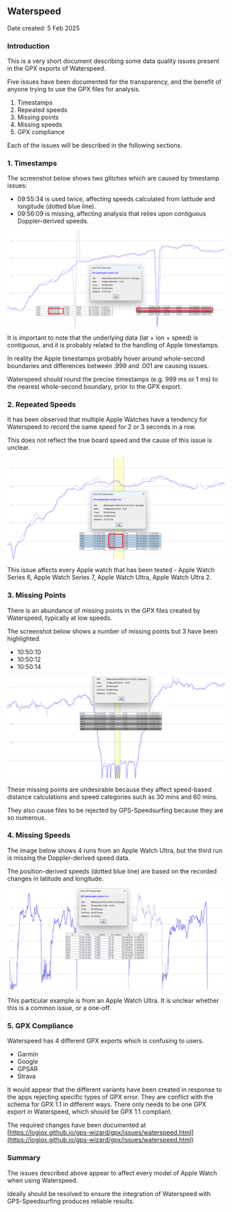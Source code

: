 ## Waterspeed

Date created: 5 Feb 2025



### Introduction

This is a very short document describing some data quality issues present in the GPX exports of Waterspeed.

Five issues have been documented for the transparency, and the benefit of anyone trying to use the GPX files for analysis.

1. Timestamps
2. Repeated speeds
3. Missing points
4. Missing speeds
5. GPX compliance

Each of the issues will be described in the following sections.



### 1. Timestamps

The screenshot below shows two glitches which are caused by timestamp issues:

- 09:55:34 is used twice, affecting speeds calculated from latitude and longitude (dotted blue line).
- 09:56:09 is missing, affecting analysis that relies upon contiguous Doppler-derived speeds.

![timestamps](img/timestamps.png)

It is important to note that the underlying data (lat + lon + speed) is contiguous, and it is probably related to the handling of Apple timestamps.

In reality the Apple timestamps probably hover around whole-second boundaries and differences between .999 and .001 are causing issues.

Waterspeed should round the precise timestamps (e.g. 999 ms or 1 ms) to the nearest whole-second boundary, prior to the GPX export.



### 2. Repeated Speeds

It has been observed that multiple Apple Watches have a tendency for Waterspeed to record the same speed for 2 or 3 seconds in a row.

This does not reflect the true board speed and the cause of this issue is unclear.

![timestamps](img/repeats.png)

This issue affects every Apple watch that has been tested - Apple Watch Series 6, Apple Watch Series 7, Apple Watch Ultra, Apple Watch Ultra 2.



### 3. Missing Points

There is an abundance of missing points in the GPX files created by Waterspeed, typically at low speeds.

The screenshot below shows a number of missing points but 3 have been highlighted.

- 10:50:10
- 10:50:12
- 10:50:14

![timestamps](img/missing.png)

These missing points are undesirable because they affect speed-based distance calculations and speed categories such as 30 mins and 60 mins.

They also cause files to be rejected by GPS-Speedsurfing because they are so numerous.



### 4. Missing Speeds

The image below shows 4 runs from an Apple Watch Ultra, but the third run is missing the Doppler-derived speed data.

The position-derived speeds (dotted blue line) are based on the recorded changes in latitude and longitude.

![ghosts](img/ghosts.png)

This particular example is from an Apple Watch Ultra. It is unclear whether this is a common issue, or a one-off.



### 5. GPX Compliance

Waterspeed has 4 different GPX exports which is confusing to users.

- Garmin
- Google
- GPSAR
- Strava

It would appear that the different variants have been created in response to the apps rejecting specific types of GPX error. They are conflict with the schema for GPX 1.1 in different ways. There only needs to be one GPX export in Waterspeed, which should be GPX 1.1 compliant.

The required changes have been documented at [https://logiqx.github.io/gps-wizard/gpx/issues/waterspeed.html](https://logiqx.github.io/gps-wizard/gpx/issues/waterspeed.html)



### Summary

The issues described above appear to affect every model of Apple Watch when using Waterspeed.

Ideally should be resolved to ensure the integration of Waterspeed with GPS-Speedsurfing produces reliable results.

